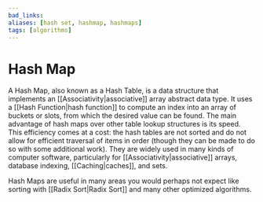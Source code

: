 ```yaml
---
bad_links: 
aliases: [hash set, hashmap, hashmaps]
tags: [algorithms]
---
```

# Hash Map

A Hash Map, also known as a Hash Table, is a data structure that implements an [[Associativity|associative]] array abstract data type. It uses a [[Hash Function|hash function]] to compute an index into an array of buckets or slots, from which the desired value can be found. The main advantage of hash maps over other table lookup structures is its speed. This efficiency comes at a cost: the hash tables are not sorted and do not allow for efficient traversal of items in order (though they can be made to do so with some additional work). They are widely used in many kinds of computer software, particularly for [[Associativity|associative]] arrays, database indexing, [[Caching|caches]], and sets.

Hash Maps are useful in many areas you would perhaps not expect like sorting with [[Radix Sort|Radix Sort]] and many other optimized algorithms.